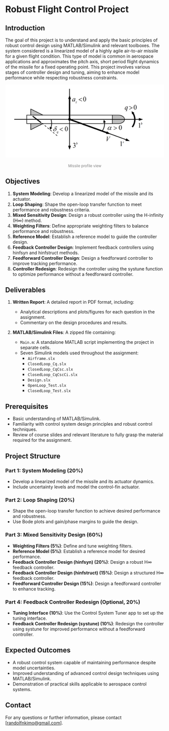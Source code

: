 # Robust Flight Control Project

## Introduction

The goal of this project is to understand and apply the basic principles of robust control design using MATLAB/Simulink and relevant toolboxes. The system considered is a linearized model of a highly agile air-to-air missile for a given flight condition. This type of model is common in aerospace applications and approximates the pitch axis, short period flight dynamics of the missile for a fixed operating point. This project involves various stages of controller design and tuning, aiming to enhance model performance while respecting robustness constraints.

<p align="center">
  <img src="missileprofile.png" alt="Missile Profile view">
</p>
<p align="center">   
<span style="color:gray"><small>Missile profile view </small></span>
</p>

## Objectives

1. **System Modeling**: Develop a linearized model of the missile and its actuator.
2. **Loop Shaping**: Shape the open-loop transfer function to meet performance and robustness criteria.
3. **Mixed Sensitivity Design**: Design a robust controller using the H-infinity (H∞) method.
4. **Weighting Filters**: Define appropriate weighting filters to balance performance and robustness.
5. **Reference Model**: Establish a reference model to guide the controller design.
6. **Feedback Controller Design**: Implement feedback controllers using hinfsyn and hinfstruct methods.
7. **Feedforward Controller Design**: Design a feedforward controller to improve tracking performance.
8. **Controller Redesign**: Redesign the controller using the systune function to optimize performance without a feedforward controller.

## Deliverables

1. **Written Report**: A detailed report in PDF format, including:
   - Analytical descriptions and plots/figures for each question in the assignment.
   - Commentary on the design procedures and results.

2. **MATLAB/Simulink Files**: A zipped file containing:
   - `Main.m`: A standalone MATLAB script implementing the project in separate cells.
   - Seven Simulink models used throughout the assignment:
     - `Airframe.slx`
     - `ClosedLoop_Cq.slx`
     - `ClosedLoop_CqCsc.slx`
     - `ClosedLoop_CqCscCi.slx`
     - `Design.slx`
     - `OpenLoop_Test.slx`
     - `ClosedLoop_Test.slx`

## Prerequisites

- Basic understanding of MATLAB/Simulink.
- Familiarity with control system design principles and robust control techniques.
- Review of course slides and relevant literature to fully grasp the material required for the assignment.

## Project Structure

### Part 1: System Modeling (20%)

- Develop a linearized model of the missile and its actuator dynamics.
- Include uncertainty levels and model the control-fin actuator.

### Part 2: Loop Shaping (20%)

- Shape the open-loop transfer function to achieve desired performance and robustness.
- Use Bode plots and gain/phase margins to guide the design.

### Part 3: Mixed Sensitivity Design (60%)

- **Weighting Filters (5%)**: Define and tune weighting filters.
- **Reference Model (5%)**: Establish a reference model for desired performance.
- **Feedback Controller Design (hinfsyn) (20%)**: Design a robust H∞ feedback controller.
- **Feedback Controller Design (hinfstruct) (15%)**: Design a structured H∞ feedback controller.
- **Feedforward Controller Design (15%)**: Design a feedforward controller to enhance tracking.

### Part 4: Feedback Controller Redesign (Optional, 20%)

- **Tuning Interface (10%)**: Use the Control System Tuner app to set up the tuning interface.
- **Feedback Controller Redesign (systune) (10%)**: Redesign the controller using systune for improved performance without a feedforward controller.

## Expected Outcomes

- A robust control system capable of maintaining performance despite model uncertainties.
- Improved understanding of advanced control design techniques using MATLAB/Simulink.
- Demonstration of practical skills applicable to aerospace control systems.

## Contact

For any questions or further information, please contact [randolfnkimo@gmail.com].
